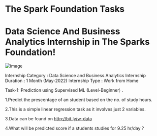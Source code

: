 # The Spark Foundation Tasks
# Data Science And Business Analytics Internship in The Sparks Foundation!
![image](https://user-images.githubusercontent.com/78083811/167265215-399496a2-9ec5-403e-b08e-312725164e19.png)

                                                                  
Internship Category : Data Science and Business Analytics
Internship Duration : 1 Month (May-2022)
Internship Type : Work from Home

Task-1: Prediction using Supervised ML (Level-Beginner)
.

1.Predict the prescentage of an student based on the no. of study hours.

2.This is a simple linear regression task as it involves just 2 variables.

3.Data can be found on http://bit.ly/w-data

4.What will be predicted score if a students studies for 9.25 hr/day ?
